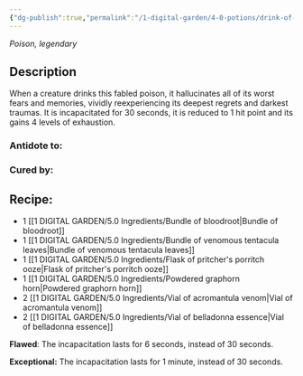 ```yaml
---
{"dg-publish":true,"permalink":"/1-digital-garden/4-0-potions/drink-of-despair/","tags":["#potion","legendary"]}
---
```


*Poison, legendary* 

## Description

When a creature drinks this fabled poison, it hallucinates all of its worst fears and memories, vividly reexperiencing its deepest regrets and darkest traumas. It is incapacitated for 30 seconds, it is reduced to 1 hit point and its gains 4 levels of exhaustion.

### Antidote to: 


### Cured by:


## Recipe:

- 1 [[1 DIGITAL GARDEN/5.0 Ingredients/Bundle of bloodroot\|Bundle of bloodroot]]
- 1 [[1 DIGITAL GARDEN/5.0 Ingredients/Bundle of venomous tentacula leaves\|Bundle of venomous tentacula leaves]]
- 1 [[1 DIGITAL GARDEN/5.0 Ingredients/Flask of pritcher's porritch ooze\|Flask of pritcher's porritch ooze]]
- 1 [[1 DIGITAL GARDEN/5.0 Ingredients/Powdered graphorn horn\|Powdered graphorn horn]]
- 2 [[1 DIGITAL GARDEN/5.0 Ingredients/Vial of acromantula venom\|Vial of acromantula venom]]
- 2 [[1 DIGITAL GARDEN/5.0 Ingredients/Vial of belladonna essence\|Vial of belladonna essence]]

**Flawed**:
The incapacitation lasts for 6 seconds, instead of 30 seconds.

**Exceptional:** 
The incapacitation lasts for 1 minute, instead of 30 seconds.